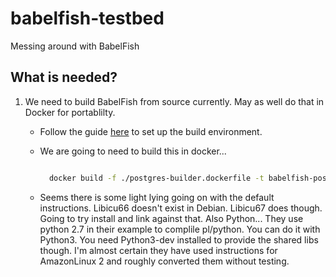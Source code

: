 # babelfish-testbed

Messing around with BabelFish

## What is needed?

1. We need to build BabelFish from source currently. May as well do that in Docker for portablilty.
    - Follow the guide [here](https://babelfishpg.org/docs/installation/compiling-babelfish-from-source/) to set up the build environment.
    - We are going to need to build this in docker...

      ``` bash

        docker build -f ./postgres-builder.dockerfile -t babelfish-postgres .

      ```

    - Seems there is some light lying going on with the default instructions. Libicu66 doesn't exist in Debian. Libicu67 does though. Going to try install and link against that. Also Python... They use python 2.7 in their example to complile pl/python. You can do it with Python3. You need Python3-dev installed to provide the shared libs though. I'm almost certain they have used instructions for AmazonLinux 2 and roughly converted them without testing. 
